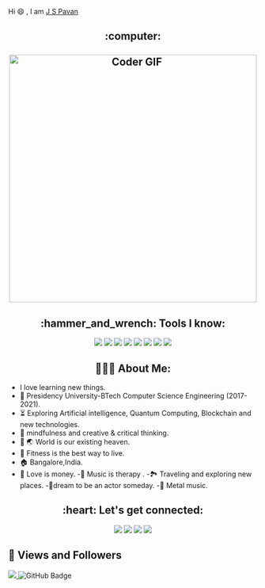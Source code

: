 Hi 😄 , I am [J S Pavan](https://github.com/Pavanjs111)
<h2 align="center">
 <abc>
 :computer:<br>
  <br>
    <center><img src="https://media.giphy.com/media/vFKqnCdLPNOKc/giphy.gif" alt="Coder GIF" width="500"></center>
 </abc>
</h2> 

<h2 align="center">:hammer_and_wrench: Tools I know:</h2>
<p align="center">
    <img src="https://img.icons8.com/color/48/000000/c.png"/>
    <img src="https://img.icons8.com/color/48/000000/javascript.png"/>
    <img src="https://img.icons8.com/color/48/000000/html-5--v1.png"/>
    <img src="https://img.icons8.com/color/48/000000/css3.png"/>
    <img src="https://img.icons8.com/color/48/000000/python.png"/>
    <img src="https://img.icons8.com/color/48/000000/java.png"/>
   <img src="https://img.icons8.com/color/48/000000/django.png"/>
 <img src="https://img.icons8.com/color/48/000000/sap.png"/>
</p>

<h2 align="center">👨🏻‍💻 About Me:</h2>

- I love learning new things.
- 🏫 Presidency University-BTech Computer Science Engineering (2017-2021).
- :hourglass_flowing_sand:  Exploring Artificial intelligence, Quantum Computing, Blockchain and new technologies.
- 🧠 mindfulness and creative & critical thinking.
- 🌳 🌏 World is our existing heaven.
- 🏃 Fitness is the best way to live.
- 🏠 Bangalore,India.
- 💟 Love is money.
-🎻 Music is therapy .
-🏞️ Traveling and exploring new places.
-🎥dream to be an actor someday.
-🎵 Metal music.
 



<h2 align="center">:heart: Let's get connected:</h2>
<p align="center">
<a href = "https://www.linkedin.com/in/pavanjs693/"><img src="https://img.icons8.com/fluent/48/000000/linkedin.png"/></a>
<a href = "https://www.instagram.com/pavanjs69/"><img src="https://img.icons8.com/fluent/48/000000/instagram-new.png"/></a>
<a href = "https://www.facebook.com/pavan.js.75"><img src="https://img.icons8.com/fluent/48/000000/facebook.png"/></a>
<a href = "jspavan693@gmail.com"><img src="https://img.icons8.com/fluency/48/000000/gmail-new.png"/></a>

 
## 👀 Views and Followers
<a href="https://github.com/Meghna-DAS/github-profile-views-counter">
    <img src="https://komarev.com/ghpvc/?username=Pavanjs111">
</a
<a href="https://github.com/manasasamaga17?tab=followers"><img src="https://img.shields.io/github/followers/Pavanjs111?label=Followers&style=social" alt="GitHub Badge"></a>
 
 
 
